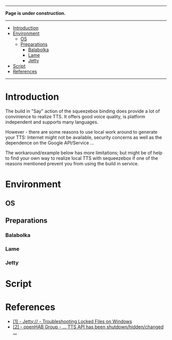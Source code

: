 
***

**Page is under construction.**

***
- [Introduction](Use-local-TTS-with-squeezebox#introduction)
- [Environment](Use-local-TTS-with-squeezebox#environment)
  - [OS](Use-local-TTS-with-squeezebox#os)
  - [Preparations](Use-local-TTS-with-squeezebox#preparations)
    - [Balabolka](Use-local-TTS-with-squeezebox#balabolka)
    - [Lame](Use-local-TTS-with-squeezebox#lame)
    - [Jetty](Use-local-TTS-with-squeezebox#jetty)
- [Script](Use-local-TTS-with-squeezebox#script)
- [References](Use-local-TTS-with-squeezebox#references)

***
# Introduction
The build in "Say" action of the squeezebox binding does provide a lot of convinience to realize TTS. It offers good voice quality, is platform independent and supports many languages. 

However - there are some reasons to use local work around to generate your TTS: Internet might not be available, security concerns as well as the dependence on the Google API/Service ...

The workaround/example below has more limitations; but might be of help to find your own way to realize local TTS with sequeezebox if one of the reasons mentioned prevent you from using the build in service.

# Environment
## OS
## Preparations
### Balabolka
### Lame
### Jetty
# Script

# References
* [[1] - Jetty:// - Troubleshooting Locked Files on Windows](http://www.eclipse.org/jetty/documentation/current/troubleshooting-locked-files-on-windows.html)
* [[2] - openHAB Group - ... TTS API has been shutdown/hidden/changed ...](https://groups.google.com/forum/?hl=de#!category-topic/openhab/Sb8CuHDDCBk)